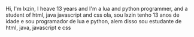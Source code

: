 Hi, I'm lxzin, I heave 13 years and I'm a lua and python programmer, and a student of html, java javascript and css
ola, sou lxzin tenho 13 anos de idade e sou programador de lua e python, alem disso sou estudante de html, java, javascript e css

